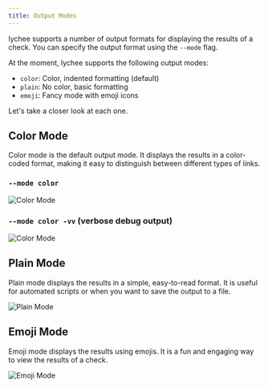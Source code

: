 ```yaml
---
title: Output Modes
---
```


lychee supports a number of output formats for displaying the results of a check.
You can specify the output format using the `--mode` flag.

At the moment, lychee supports the following output modes:

- `color`: Color, indented formatting (default)
- `plain`: No color, basic formatting
- `emoji`: Fancy mode with emoji icons

Let's take a closer look at each one.

## Color Mode

Color mode is the default output mode. It displays the results in a color-coded format, making it easy to distinguish between different types of links.

### `--mode color`

![Color Mode](./images/color.avif)

### `--mode color -vv` (verbose debug output)

![Color Mode](./images/color-debug.avif)

## Plain Mode

Plain mode displays the results in a simple, easy-to-read format. It is useful for automated scripts or when you want to save the output to a file.

![Plain Mode](./images/plain.avif)

## Emoji Mode

Emoji mode displays the results using emojis. It is a fun and engaging way to view the results of a check.

![Emoji Mode](./images/emoji.avif)
